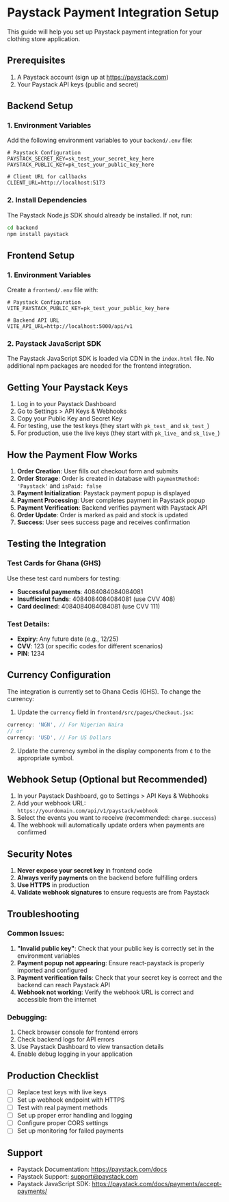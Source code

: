 # Paystack Payment Integration Setup

This guide will help you set up Paystack payment integration for your clothing store application.

## Prerequisites

1. A Paystack account (sign up at https://paystack.com)
2. Your Paystack API keys (public and secret)

## Backend Setup

### 1. Environment Variables

Add the following environment variables to your `backend/.env` file:

```env
# Paystack Configuration
PAYSTACK_SECRET_KEY=sk_test_your_secret_key_here
PAYSTACK_PUBLIC_KEY=pk_test_your_public_key_here

# Client URL for callbacks
CLIENT_URL=http://localhost:5173
```

### 2. Install Dependencies

The Paystack Node.js SDK should already be installed. If not, run:

```bash
cd backend
npm install paystack
```

## Frontend Setup

### 1. Environment Variables

Create a `frontend/.env` file with:

```env
# Paystack Configuration
VITE_PAYSTACK_PUBLIC_KEY=pk_test_your_public_key_here

# Backend API URL
VITE_API_URL=http://localhost:5000/api/v1
```

### 2. Paystack JavaScript SDK

The Paystack JavaScript SDK is loaded via CDN in the `index.html` file. No additional npm packages are needed for the frontend integration.

## Getting Your Paystack Keys

1. Log in to your Paystack Dashboard
2. Go to Settings > API Keys & Webhooks
3. Copy your Public Key and Secret Key
4. For testing, use the test keys (they start with `pk_test_` and `sk_test_`)
5. For production, use the live keys (they start with `pk_live_` and `sk_live_`)

## How the Payment Flow Works

1. **Order Creation**: User fills out checkout form and submits
2. **Order Storage**: Order is created in database with `paymentMethod: 'Paystack'` and `isPaid: false`
3. **Payment Initialization**: Paystack payment popup is displayed
4. **Payment Processing**: User completes payment in Paystack popup
5. **Payment Verification**: Backend verifies payment with Paystack API
6. **Order Update**: Order is marked as paid and stock is updated
7. **Success**: User sees success page and receives confirmation

## Testing the Integration

### Test Cards for Ghana (GHS)

Use these test card numbers for testing:

- **Successful payments**: 4084084084084081
- **Insufficient funds**: 4084084084084081 (use CVV 408)
- **Card declined**: 4084084084084081 (use CVV 111)

### Test Details:
- **Expiry**: Any future date (e.g., 12/25)
- **CVV**: 123 (or specific codes for different scenarios)
- **PIN**: 1234

## Currency Configuration

The integration is currently set to Ghana Cedis (GHS). To change the currency:

1. Update the `currency` field in `frontend/src/pages/Checkout.jsx`:
```javascript
currency: 'NGN', // For Nigerian Naira
// or
currency: 'USD', // For US Dollars
```

2. Update the currency symbol in the display components from `₵` to the appropriate symbol.

## Webhook Setup (Optional but Recommended)

1. In your Paystack Dashboard, go to Settings > API Keys & Webhooks
2. Add your webhook URL: `https://yourdomain.com/api/v1/paystack/webhook`
3. Select the events you want to receive (recommended: `charge.success`)
4. The webhook will automatically update orders when payments are confirmed

## Security Notes

1. **Never expose your secret key** in frontend code
2. **Always verify payments** on the backend before fulfilling orders
3. **Use HTTPS** in production
4. **Validate webhook signatures** to ensure requests are from Paystack

## Troubleshooting

### Common Issues:

1. **"Invalid public key"**: Check that your public key is correctly set in the environment variables
2. **Payment popup not appearing**: Ensure react-paystack is properly imported and configured
3. **Payment verification fails**: Check that your secret key is correct and the backend can reach Paystack API
4. **Webhook not working**: Verify the webhook URL is correct and accessible from the internet

### Debugging:

1. Check browser console for frontend errors
2. Check backend logs for API errors
3. Use Paystack Dashboard to view transaction details
4. Enable debug logging in your application

## Production Checklist

- [ ] Replace test keys with live keys
- [ ] Set up webhook endpoint with HTTPS
- [ ] Test with real payment methods
- [ ] Set up proper error handling and logging
- [ ] Configure proper CORS settings
- [ ] Set up monitoring for failed payments

## Support

- Paystack Documentation: https://paystack.com/docs
- Paystack Support: support@paystack.com
- Paystack JavaScript SDK: https://paystack.com/docs/payments/accept-payments/
